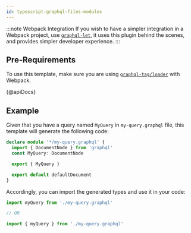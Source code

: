 ```yaml
---
id: typescript-graphql-files-modules
---
```


:::note Webpack Integration
If you wish to have a simpler integration in a Webpack project, use [`graphql-let`](https://github.com/piglovesyou/graphql-let), it uses this plugin behind the scenes, and provides simpler developer experience.
:::

## Pre-Requirements

To use this template, make sure you are using [`graphql-tag/loader`](https://github.com/apollographql/graphql-tag#webpack-preprocessing-with-graphql-tagloader) with Webpack.

{@apiDocs}

## Example

Given that you have a query named `MyQuery` in `my-query.graphql` file, this template will generate the following code:

```ts
declare module '*/my-query.graphql' {
  import { DocumentNode } from 'graphql'
  const MyQuery: DocumentNode

  export { MyQuery }

  export default defaultDocument
}
```

Accordingly, you can import the generated types and use it in your code:

```ts
import myQuery from './my-query.graphql'

// OR

import { myQuery } from './my-query.graphql'
```
